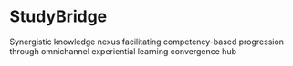 # StudyBridge
Synergistic knowledge nexus facilitating competency-based progression through omnichannel experiential learning convergence hub
